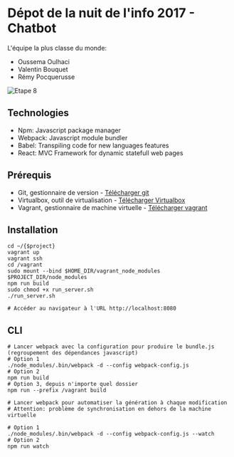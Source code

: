 # Dépot de la nuit de l'info 2017 - Chatbot

L'équipe la plus classe du monde:
* Oussema Oulhaci
* Valentin Bouquet
* Rémy Pocquerusse

![Etape 8](https://github.com/Bouquet2/nuitinfo17-chatbot/blob/master/images/nuit_info_2017_LCL_classement.png)

## Technologies

* Npm: Javascript package manager
* Webpack: Javascript module bundler
* Babel: Transpiling code for new languages features
* React: MVC Framework for dynamic statefull web pages

## Prérequis
* Git, gestionnaire de version - [Télécharger git](https://git-scm.com/downloads)
* Virtualbox, outil de virtualisation - [Télécharger Virtualbox](https://www.virtualbox.org/wiki/Downloads)
* Vagrant, gestionnaire de machine virtuelle - [Télécharger vagrant](https://www.vagrantup.com/downloads.html)

## Installation

```
cd ~/{$project}
vagrant up
vagrant ssh
cd /vagrant
sudo mount --bind $HOME_DIR/vagrant_node_modules $PROJECT_DIR/node_modules
npm run build
sudo chmod +x run_server.sh
./run_server.sh

# Accéder au navigateur à l'URL http://localhost:8080
```

## CLI

```
# Lancer webpack avec la configuration pour produire le bundle.js (regroupement des dépendances javascript)
# Option 1
./node_modules/.bin/webpack -d --config webpack-config.js
# Option 2
npm run build
# Option 3, depuis n'importe quel dossier
npm run --prefix /vagrant build

# Lancer webpack pour automatiser la génération à chaque modification
# Attention: problème de synchronisation en dehors de la machine virtuelle

# Option 1
./node_modules/.bin/webpack -d --config webpack-config.js --watch
# Option 2
npm run watch
```